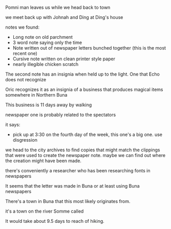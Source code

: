 Pomni man leaves us while we head back to town

we meet back up with Johnah and Ding at Ding's house

notes we found: 
- Long note on old parchment
- 3 word note saying only the time
- Note written out of newspaper letters bunched together (this is the most recent one)
- Cursive note written on clean printer style paper
- nearly illegible chicken scratch

The second note has an insignia when held up to the light. One that Echo does not recognize

Oric recognizes it as an insignia of a business that produces magical items somewhere in Northern Buna

This business is 11 days away by walking

newspaper one is probably related to the spectators

it says:
- pick up at 3:30 on the fourth day of the week, this one's a big one. use disgression

we head to the city archives to find copies that might match the clippings that were used to create the newspaper note. maybe we can find out where the creation might have been made.

there's conveniently a researcher who has been researching fonts in newspapers

It seems that the letter was made in Buna or at least using Buna newspapers

There's a town in Buna that this most likely originates from.

it's a town on the river Somme called <TBD>

It would take about 9.5 days to reach of hiking.
